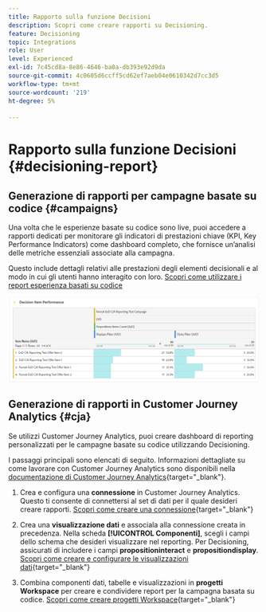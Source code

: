```yaml
---
title: Rapporto sulla funzione Decisioni
description: Scopri come creare rapporti su Decisioning.
feature: Decisioning
topic: Integrations
role: User
level: Experienced
exl-id: 7c45cd8a-8e86-4646-ba0a-db393e92d9da
source-git-commit: 4c0605d6ccff5cd62ef7aeb04e0610342d7cc3d5
workflow-type: tm+mt
source-wordcount: '219'
ht-degree: 5%

---
```



# Rapporto sulla funzione Decisioni {#decisioning-report}

## Generazione di rapporti per campagne basate su codice {#campaigns}

Una volta che le esperienze basate su codice sono live, puoi accedere a rapporti dedicati per monitorare gli indicatori di prestazioni chiave (KPI, Key Performance Indicators) come dashboard completo, che fornisce un’analisi delle metriche essenziali associate alla campagna.

Questo include dettagli relativi alle prestazioni degli elementi decisionali e al modo in cui gli utenti hanno interagito con loro. [Scopri come utilizzare i report esperienza basati su codice](../reports/campaign-global-report-cja-code.md)

![](../reports/assets/cja-decisioning-item-performance.png)

## Generazione di rapporti in Customer Journey Analytics {#cja}

Se utilizzi Customer Journey Analytics, puoi creare dashboard di reporting personalizzati per le campagne basate su codice utilizzando Decisioning.

I passaggi principali sono elencati di seguito. Informazioni dettagliate su come lavorare con Customer Journey Analytics sono disponibili nella [documentazione di Customer Journey Analytics](https://experienceleague.adobe.com/it/docs/analytics-platform/using/cja-landing){target="_blank"}.

1. Crea e configura una **connessione** in Customer Journey Analytics. Questo ti consente di connettersi al set di dati per il quale desideri creare rapporti. [Scopri come creare una connessione](https://experienceleague.adobe.com/it/docs/analytics-platform/using/cja-connections/create-connection){target="_blank"}

1. Crea una **visualizzazione dati** e associala alla connessione creata in precedenza. Nella scheda **[!UICONTROL Componenti]**, scegli i campi dello schema che desideri visualizzare nel reporting. Per Decisioning, assicurati di includere i campi **propositioninteract** e **propositiondisplay**. [Scopri come creare e configurare le visualizzazioni dati](https://experienceleague.adobe.com/it/docs/analytics-platform/using/cja-dataviews/create-dataview){target="_blank"}

1. Combina componenti dati, tabelle e visualizzazioni in **progetti Workspace** per creare e condividere report per la campagna basata su codice. [Scopri come creare progetti Workspace](https://experienceleague.adobe.com/it/docs/analytics-platform/using/cja-workspace/build-workspace-project/create-projects){target="_blank"}
